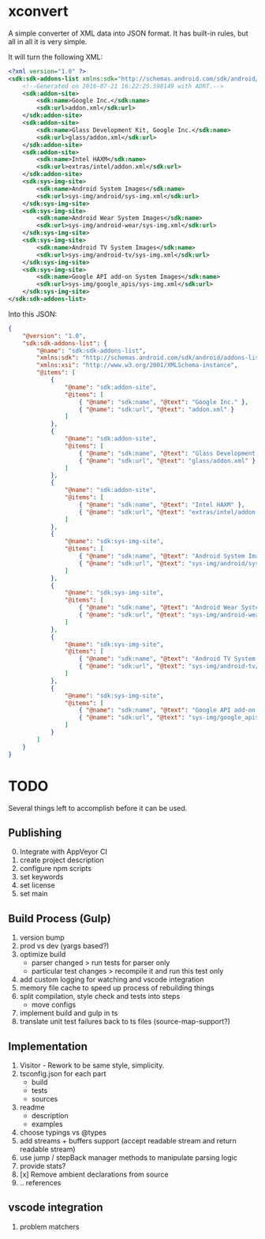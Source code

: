 # xconvert

A simple converter of XML data into JSON format. It has built-in rules, but all in all it is very simple.

It will turn the following XML:
```xml
<?xml version="1.0" ?>
<sdk:sdk-addons-list xmlns:sdk="http://schemas.android.com/sdk/android/addons-list/2" xmlns:xsi="http://www.w3.org/2001/XMLSchema-instance">
	<!--Generated on 2016-07-21 16:22:25.598149 with ADRT.-->
	<sdk:addon-site>
		<sdk:name>Google Inc.</sdk:name>
		<sdk:url>addon.xml</sdk:url>
	</sdk:addon-site>
	<sdk:addon-site>
		<sdk:name>Glass Development Kit, Google Inc.</sdk:name>
		<sdk:url>glass/addon.xml</sdk:url>
	</sdk:addon-site>
	<sdk:addon-site>
		<sdk:name>Intel HAXM</sdk:name>
		<sdk:url>extras/intel/addon.xml</sdk:url>
	</sdk:addon-site>
	<sdk:sys-img-site>
		<sdk:name>Android System Images</sdk:name>
		<sdk:url>sys-img/android/sys-img.xml</sdk:url>
	</sdk:sys-img-site>
	<sdk:sys-img-site>
		<sdk:name>Android Wear System Images</sdk:name>
		<sdk:url>sys-img/android-wear/sys-img.xml</sdk:url>
	</sdk:sys-img-site>
	<sdk:sys-img-site>
		<sdk:name>Android TV System Images</sdk:name>
		<sdk:url>sys-img/android-tv/sys-img.xml</sdk:url>
	</sdk:sys-img-site>
	<sdk:sys-img-site>
		<sdk:name>Google API add-on System Images</sdk:name>
		<sdk:url>sys-img/google_apis/sys-img.xml</sdk:url>
	</sdk:sys-img-site>
</sdk:sdk-addons-list>
```
Into this JSON:
```json
{
    "@version": "1.0",
    "sdk:sdk-addons-list": {
        "@name": "sdk:sdk-addons-list",
        "xmlns:sdk": "http://schemas.android.com/sdk/android/addons-list/2",
        "xmlns:xsi": "http://www.w3.org/2001/XMLSchema-instance",
        "@items": [
            {
                "@name": "sdk:addon-site",
                "@items": [
                    { "@name": "sdk:name", "@text": "Google Inc." },
                    { "@name": "sdk:url", "@text": "addon.xml" }
                ]
            },
            {
                "@name": "sdk:addon-site",
                "@items": [
                    { "@name": "sdk:name", "@text": "Glass Development Kit, Google Inc." },
                    { "@name": "sdk:url", "@text": "glass/addon.xml" }
                ]
            },
            {
                "@name": "sdk:addon-site",
                "@items": [
                    { "@name": "sdk:name", "@text": "Intel HAXM" },
                    { "@name": "sdk:url", "@text": "extras/intel/addon.xml" }
                ]
            },
            {
                "@name": "sdk:sys-img-site",
                "@items": [
                    { "@name": "sdk:name", "@text": "Android System Images" },
                    { "@name": "sdk:url", "@text": "sys-img/android/sys-img.xml" }
                ]
            },
            {
                "@name": "sdk:sys-img-site",
                "@items": [
                    { "@name": "sdk:name", "@text": "Android Wear System Images" },
                    { "@name": "sdk:url", "@text": "sys-img/android-wear/sys-img.xml" }
                ]
            },
            {
                "@name": "sdk:sys-img-site",
                "@items": [
                    { "@name": "sdk:name", "@text": "Android TV System Images" },
                    { "@name": "sdk:url", "@text": "sys-img/android-tv/sys-img.xml" }
                ]
            },
            {
                "@name": "sdk:sys-img-site",
                "@items": [
                    { "@name": "sdk:name", "@text": "Google API add-on System Images" },
                    { "@name": "sdk:url", "@text": "sys-img/google_apis/sys-img.xml" }
                ]
            }
        ]
    }
}
```


# TODO

Several things left to accomplish before it can be used.

## Publishing

0. Integrate with AppVeyor CI
1. create project description
2. configure npm scripts
3. set keywords
4. set license
5. set main

## Build Process (Gulp)

1. version bump
2. prod vs dev (yargs based?)
3. optimize build
   - parser changed > run tests for parser only
   - particular test changes > recompile it and run this test only
4. add custom logging for watching and vscode integration
5. memory file cache to speed up process of rebuilding things
6. split compilation, style check and tests into steps
   - move configs
7. implement build and gulp in ts
8. translate unit test failures back to ts files (source-map-support?)

## Implementation

1. Visitor - Rework to be same style, simplicity.
2. tsconfig.json for each part
   - build
   - tests
   - sources
3. readme
   - description
   - examples
4. choose typings vs @types
5. add streams + buffers support (accept readable stream and return readable stream)
6. use jump / stepBack manager methods to manipulate parsing logic
7. provide stats?
8. [x] Remove ambient declarations from source
9. .. references

## vscode integration

1. problem matchers
